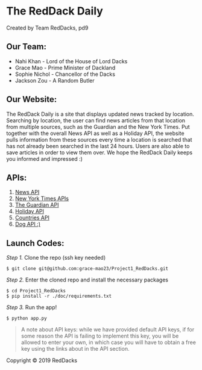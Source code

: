 # The RedDack Daily

Created by Team RedDacks, pd9

## Our Team:
* Nahi Khan - Lord of the House of Lord Dacks
* Grace Mao - Prime Minister of Dackland
* Sophie Nichol - Chancellor of the Dacks
* Jackson Zou - A Random Butler

## Our Website:
The RedDack Daily is a site that displays updated news tracked by location. Searching by location, the user can find news articles from that location from multiple sources, such as the Guardian and the New York Times. Put together with the overall News API as well as a Holiday API, the website pulls information from these sources every time a location is searched that has not already been searched in the last 24 hours. Users are also able to save articles in order to view them over. We hope the RedDack Daily keeps you informed and impressed :)

## APIs:
1. [News API](https://docs.google.com/document/d/1sLb7KpsBcx1_dCzuLicWvnSaQJRepZ1YM12tMxbj2RA/edit)
2. [New York Times APIs](https://docs.google.com/document/d/1SkRuv1xWtdYASjP-t0Me-kBSfD0rPpmyvHQf8xAdZR8/edit)
3. [The Guardian API](https://docs.google.com/document/d/1deu-NWN87ZmyYwwzwwDacssDEyKlV8sTfeBBL8PlqYw/edit)
4. [Holiday API](https://docs.google.com/document/d/13ET2KsvJjd9soRYDj_Luy-sb3l9_JITdUSPV7j1hCm8/edit)
5. [Countries API](https://docs.google.com/document/d/1C-umxnBAIUzQI9kLDaXG4-YbFsiOwwRTJ5c-DXAHTRM/edit)
6. [Dog API :)](https://docs.google.com/document/d/1Ntq7-WdYJfc1kSh28RXJUQcDEoZd_ywYrDjCYwhtm0E/edit)

## Launch Codes:
_Step 1._ Clone the repo (ssh key needed)

```
$ git clone git@github.com:grace-mao23/Project1_RedDacks.git
```

_Step 2._ Enter the cloned repo and install the necessary packages

```
$ cd Project1_RedDacks
$ pip install -r ./doc/requirements.txt
```

_Step 3._ Run the app!

```
$ python app.py
```

> A note about API keys: while we have provided default API keys, if for some reason the API is failing to implement this key, you will be allowed to enter your own, in which case you will have to obtain a free key using the links about in the API section.

Copyright &copy; 2019 RedDacks
